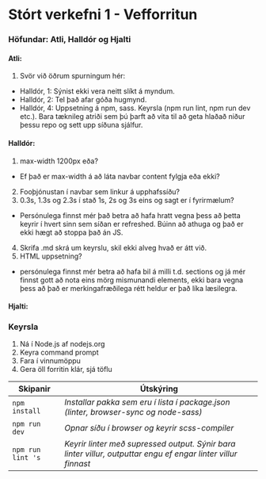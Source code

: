 # Stórt verkefni 1 - Vefforritun
### Höfundar: Atli, Halldór og Hjalti

#### Atli:
1. Svör við öðrum spurningum hér:
  * Halldór, 1: Sýnist ekki vera neitt slíkt á myndum.
  * Halldór, 2: Tel það afar góða hugmynd.
  * Halldór, 4: Uppsetning á npm, sass. Keyrsla (npm run lint, npm run dev etc.). Bara tæknileg atriði sem þú þarft að vita til að geta hlaðað niður þessu repo og sett upp síðuna sjálfur.

#### Halldór:  
1. max-width 1200px eða?
  * Ef það er max-width á að láta navbar content fylgja eða ekki?
2. Fooþjónustan í navbar sem linkur á upphafssíðu?
3. 0.3s, 1.3s og 2.3s í stað 1s, 2s og 3s eins og sagt er í fyrirmælum?
  * Persónulega finnst mér það betra að hafa hratt vegna þess að þetta keyrir í hvert sinn sem síðan er refreshed. Búinn að athuga og það er ekki hægt að stoppa það án JS.
4. Skrifa .md skrá um keyrslu, skil ekki alveg hvað er átt við.
5. HTML uppsetning?
  * persónulega finnst mér betra að hafa bil á milli t.d. sections og já mér finnst gott að nota eins mörg mismunandi elements, ekki bara vegna þess að það er merkingafræðilega rétt heldur er það líka læsilegra.


#### Hjalti:



### Keyrsla
1. Ná í Node.js af nodejs.org
2. Keyra command prompt
3. Fara í vinnumöppu
4. Gera öll forritin klár, sjá töflu

Skipanir | Útskýring
--- | ---
`npm install` | _Installar pakka sem eru í lista í package.json (linter, browser-sync og node-sass)_
`npm run dev` | _Opnar síðu í browser og keyrir scss-compiler_
`npm run lint 's` | _Keyrir linter með supressed output. Sýnir bara linter villur, outputtar engu ef engar linter villur finnast_
